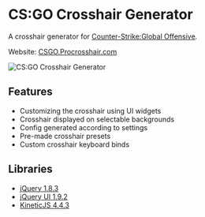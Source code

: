 CS:GO Crosshair Generator
=============

A crosshair generator for [Counter-Strike:Global Offensive](http://store.steampowered.com/app/730/).

Website: [CSGO.Procrosshair.com](https://csgo.procrosshair.com/)

![CS:GO Crosshair Generator][1]

## Features

* Customizing the crosshair using UI widgets
* Crosshair displayed on selectable backgrounds
* Config generated according to settings
* Pre-made crosshair presets
* Custom crosshair keyboard binds

## Libraries

* [jQuery 1.8.3](http://jquery.com/)
* [jQuery UI 1.9.2](http://jqueryui.com/)
* [KineticJS 4.4.3](http://kineticjs.com/)

 [1]: http://i.imgur.com/TimAZ6M.png?1
